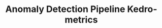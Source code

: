 ---
schema: default
title: Anomaly Detection Pipeline Kedro-metrics
organization: ResponsibleAIML
notes: type = kedro_mlflow.io.artifacts.mlflow_artifact_dataset
resources:
  - name: Anomaly Detection Pipeline Kedro-metrics
    url: 'https://www.github.com/ResponsibleAIML/django-kedro/tree/main/kedro-projects/anomaly-detection-pipeline-kedro/data/09_tracking/metrics.json/2023-10-26T22.28.00.342Z/metrics.json'
    format: json
category:
  - 09-tracking
maintainer: 
maintainer_email: 
project:
  - Anomaly Detection Pipeline Kedro
preview: |
  
---